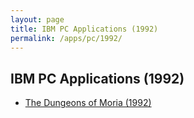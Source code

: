 ```yaml
---
layout: page
title: IBM PC Applications (1992)
permalink: /apps/pc/1992/
---
```


IBM PC Applications (1992)
---

* [The Dungeons of Moria (1992)](moria/)
